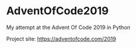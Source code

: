 # AdventOfCode2019
My attempt at the Advent Of Code 2019 in Python

Project site: https://adventofcode.com/2019